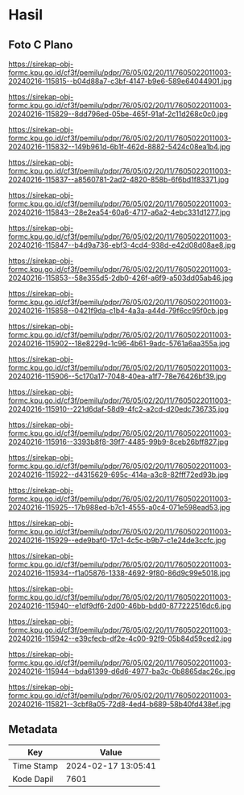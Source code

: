 # Hasil

## Foto C Plano

https://sirekap-obj-formc.kpu.go.id/cf3f/pemilu/pdpr/76/05/02/20/11/7605022011003-20240216-115815--b04d88a7-c3bf-4147-b9e6-589e64044901.jpg

https://sirekap-obj-formc.kpu.go.id/cf3f/pemilu/pdpr/76/05/02/20/11/7605022011003-20240216-115829--8dd796ed-05be-465f-91af-2c11d268c0c0.jpg

https://sirekap-obj-formc.kpu.go.id/cf3f/pemilu/pdpr/76/05/02/20/11/7605022011003-20240216-115832--149b961d-6b1f-462d-8882-5424c08ea1b4.jpg

https://sirekap-obj-formc.kpu.go.id/cf3f/pemilu/pdpr/76/05/02/20/11/7605022011003-20240216-115837--a8560781-2ad2-4820-858b-6f6bd1f83371.jpg

https://sirekap-obj-formc.kpu.go.id/cf3f/pemilu/pdpr/76/05/02/20/11/7605022011003-20240216-115843--28e2ea54-60a6-4717-a6a2-4ebc331d1277.jpg

https://sirekap-obj-formc.kpu.go.id/cf3f/pemilu/pdpr/76/05/02/20/11/7605022011003-20240216-115847--b4d9a736-ebf3-4cd4-938d-e42d08d08ae8.jpg

https://sirekap-obj-formc.kpu.go.id/cf3f/pemilu/pdpr/76/05/02/20/11/7605022011003-20240216-115853--58e355d5-2db0-426f-a6f9-a503dd05ab46.jpg

https://sirekap-obj-formc.kpu.go.id/cf3f/pemilu/pdpr/76/05/02/20/11/7605022011003-20240216-115858--0421f9da-c1b4-4a3a-a44d-79f6cc95f0cb.jpg

https://sirekap-obj-formc.kpu.go.id/cf3f/pemilu/pdpr/76/05/02/20/11/7605022011003-20240216-115902--18e8229d-1c96-4b61-9adc-5761a6aa355a.jpg

https://sirekap-obj-formc.kpu.go.id/cf3f/pemilu/pdpr/76/05/02/20/11/7605022011003-20240216-115906--5c170a17-7048-40ea-a1f7-78e76426bf39.jpg

https://sirekap-obj-formc.kpu.go.id/cf3f/pemilu/pdpr/76/05/02/20/11/7605022011003-20240216-115910--221d6daf-58d9-4fc2-a2cd-d20edc736735.jpg

https://sirekap-obj-formc.kpu.go.id/cf3f/pemilu/pdpr/76/05/02/20/11/7605022011003-20240216-115916--3393b8f8-39f7-4485-99b9-8ceb26bff827.jpg

https://sirekap-obj-formc.kpu.go.id/cf3f/pemilu/pdpr/76/05/02/20/11/7605022011003-20240216-115922--d4315629-695c-414a-a3c8-82fff72ed93b.jpg

https://sirekap-obj-formc.kpu.go.id/cf3f/pemilu/pdpr/76/05/02/20/11/7605022011003-20240216-115925--17b988ed-b7c1-4555-a0c4-071e598ead53.jpg

https://sirekap-obj-formc.kpu.go.id/cf3f/pemilu/pdpr/76/05/02/20/11/7605022011003-20240216-115929--ede9baf0-17c1-4c5c-b9b7-c1e24de3ccfc.jpg

https://sirekap-obj-formc.kpu.go.id/cf3f/pemilu/pdpr/76/05/02/20/11/7605022011003-20240216-115934--f1a05876-1338-4692-9f80-86d9c99e5018.jpg

https://sirekap-obj-formc.kpu.go.id/cf3f/pemilu/pdpr/76/05/02/20/11/7605022011003-20240216-115940--e1df9df6-2d00-46bb-bdd0-877222516dc6.jpg

https://sirekap-obj-formc.kpu.go.id/cf3f/pemilu/pdpr/76/05/02/20/11/7605022011003-20240216-115942--e39cfecb-df2e-4c00-92f9-05b84d59ced2.jpg

https://sirekap-obj-formc.kpu.go.id/cf3f/pemilu/pdpr/76/05/02/20/11/7605022011003-20240216-115944--bda61399-d6d6-4977-ba3c-0b8865dac26c.jpg

https://sirekap-obj-formc.kpu.go.id/cf3f/pemilu/pdpr/76/05/02/20/11/7605022011003-20240216-115821--3cbf8a05-72d8-4ed4-b689-58b40fd438ef.jpg


## Metadata

| Key        | Value               |
| ---------- | ------------------- |
| Time Stamp | 2024-02-17 13:05:41 |
| Kode Dapil | 7601                |



